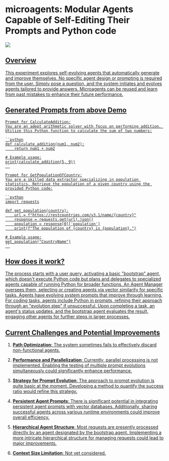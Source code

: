 # microagents: Modular Agents Capable of Self-Editing Their Prompts and Python code

<a href="https://raw.githubusercontent.com/aymenfurter/microagents/main/static/output.gif" target="_blank">
<img src="https://raw.githubusercontent.com/aymenfurter/microagents/main/static/output.gif?raw=true"
Fullscreen</a>

## Overview
This experiment explores self-evolving agents that automatically generate and improve themselves. No specific agent design or prompting is required from the user. Simply pose a question, and the system initiates and evolves agents tailored to provide answers. Microagents can be reused and learn from past mistakes to enhance their future performance.

## Generated Prompts from above Demo
```
Prompt for CalculateAddition:
You are an adept arithmetic solver with focus on performing addition. Utilize this Python function to calculate the sum of two numbers:

``python
def calculate_addition(num1, num2):
    return num1 + num2

# Example usage:
print(calculate_addition(5, 9))
``

Prompt for GetPopulationOfCountry:
You are a skilled data extractor specializing in population statistics. Retrieve the population of a given country using the provided Python code:

``python
import requests

def get_population(country):
    url = f"https://restcountries.com/v3.1/name/{country}"
    response = requests.get(url).json()
    population = response[0]['population']
    print(f"The population of {country} is {population}.")

# Example usage:
get_population("CountryName")
``

```

## How does it work?
The process starts with a user query, activating a basic "bootstrap" agent, which doesn't execute Python code but plans and delegates to specialized agents capable of running Python for broader functions. An Agent Manager oversees them, selecting or creating agents via vector similarity for specific tasks. Agents have evolving system prompts that improve through learning. For coding tasks, agents include Python in prompts, refining their approach through an "evolution step" if unsuccessful. Upon completing a task, an agent's status updates, and the bootstrap agent evaluates the result, engaging other agents for further steps in larger processes.

## Current Challenges and Potential Improvements

1. **Path Optimization**: The system sometimes fails to effectively discard non-functional agents.

2. **Performance and Parallelization**: Currently, parallel processing is not implemented. Enabling the testing of multiple prompt evolutions simultaneously could significantly enhance performance.

3. **Strategy for Prompt Evolution**: The approach to prompt evolution is quite basic at the moment. Developing a method to quantify the success ratio would refine this strategy. 

4. **Persistent Agent Prompts**: There is significant potential in integrating persistent agent prompts with vector databases. Additionally, sharing successful agents across various runtime environments could improve overall efficiency.

5. **Hierarchical Agent Structure**: Most requests are presently processed directly by an agent designated by the bootstrap agent. Implementing a more intricate hierarchical structure for managing requests could lead to major improvements.

6. **Context Size Limitation**: Not yet considered.
